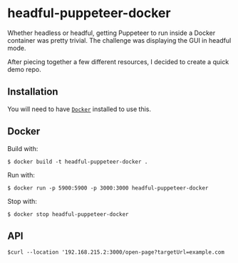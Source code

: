 # headful-puppeteer-docker

Whether headless or headful, getting Puppeteer to run inside a Docker container was pretty trivial. The challenge was displaying the GUI in headful mode.

After piecing together a few different resources, I decided to create a quick demo repo.

## Installation

You will need to have [`Docker`](https://docs.docker.com/get-docker/) installed to use this.

## Docker

Build with:

`$ docker build -t headful-puppeteer-docker .`

Run with:

`$ docker run -p 5900:5900 -p 3000:3000 headful-puppeteer-docker`

Stop with:

`$ docker stop headful-puppeteer-docker`

## API

`$curl --location '192.168.215.2:3000/open-page?targetUrl=example.com`
